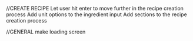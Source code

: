 //CREATE RECIPE
Let user hit enter to move further in the recipe creation process
Add unit options to the ingredient input
Add sections to the recipe creation process

//GENERAL
make loading screen
